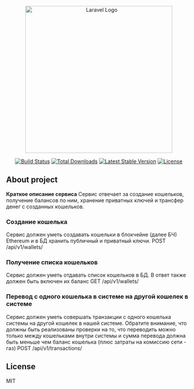 <p align="center"><a href="https://laravel.com" target="_blank"><img src="https://raw.githubusercontent.com/laravel/art/master/logo-lockup/5%20SVG/2%20CMYK/1%20Full%20Color/laravel-logolockup-cmyk-red.svg" width="400" alt="Laravel Logo"></a></p>

<p align="center">
<a href="https://github.com/laravel/framework/actions"><img src="https://github.com/laravel/framework/workflows/tests/badge.svg" alt="Build Status"></a>
<a href="https://packagist.org/packages/laravel/framework"><img src="https://img.shields.io/packagist/dt/laravel/framework" alt="Total Downloads"></a>
<a href="https://packagist.org/packages/laravel/framework"><img src="https://img.shields.io/packagist/v/laravel/framework" alt="Latest Stable Version"></a>
<a href="https://packagist.org/packages/laravel/framework"><img src="https://img.shields.io/packagist/l/laravel/framework" alt="License"></a>
</p>

## About project

<b>Краткое описание сервиса</b>
Сервис отвечает за создание кошельков, получение балансов по ним, хранение приватных ключей и трансфер денег с созданных кошельков.

### **Создание кошелька**
Сервис должен уметь создавать кошельки в блокчейне (далее БЧ) Ethereum и в БД хранить публичный и приватный ключи.
POST /api/v1/wallets/

### **Получение списка кошельков**
Сервис должен уметь отдавать список кошельков в БД. В ответ также должен быть включен их баланс
GET /api/v1/wallets/

### **Перевод с одного кошелька в системе на другой кошелек в системе**
Сервис должен уметь совершать транзакции с одного кошелька системы на другой кошелек в нашей системе. Обратите внимание, что должны быть реализованы проверки на то, что переводить можно только между кошельками внутри системы и сумма перевода должна быть меньше чем баланс кошелька (плюс затраты на комиссию сети - газ)
POST /api/v1/transactions/

## License

MIT
